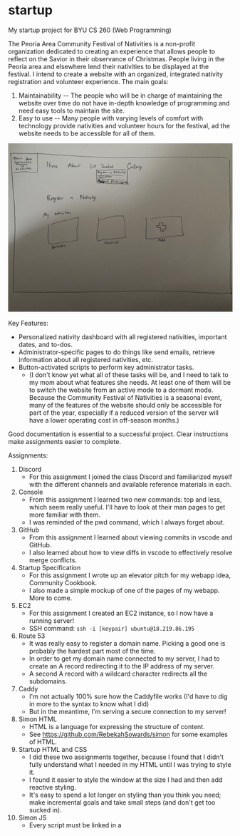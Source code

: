 # startup
My startup project for BYU CS 260 (Web Programming)

The Peoria Area Community Festival of Nativities is a non-profit organization dedicated to creating an experience that allows people to reflect on the Savior in their observance of Christmas.
People living in the Peoria area and elsewhere lend their nativities to be displayed at the festival. 
I intend to create a website with an organized, integrated nativity registration and volunteer experience.
The main goals:
1. Maintainability -- The people who will be in charge of maintaining the website over time do not have in-depth knowledge of programming and need easy tools to maintain the site.
2. Easy to use -- Many people with varying levels of comfort with technology provide nativities and volunteer hours for the festival, ad the website needs to be accessible for all of them.

![Nativity Registration Page mockup](/assets/images/mockup1.jpg)

Key Features:
 - Personalized nativity dashboard with all registered nativities, important dates, and to-dos. 
 - Administrator-specific pages to do things like send emails, retrieve information about all registered nativities, etc.
 - Button-activated scripts to perform key administrator tasks.
   + (I don't know yet what all of these tasks will be, and I need to talk to my mom about what features she needs. At least one of them will be to switch the website from an active mode to a dormant mode. Because the Community Festival of Nativities is a seasonal event, many of the features of the website should only be accessible for part of the year, especially if a reduced version of the server will have a lower operating cost in off-season months.)
   
Good documentation is essential to a successful project.
Clear instructions make assignments easier to complete.

Assignments:
1. Discord
    - For this assignment I joined the class Discord and familiarized myself with the different channels and available reference materials in each.
2. Console
    - From this assignment I learned two new commands: top and less, which seem really useful. I'll have to look at their man pages to get more familiar with them.
    - I was reminded of the pwd command, which I always forget about.
3. GitHub
    - From this assignment I learned about viewing commits in vscode and GitHub.
    - I also learned about how to view diffs in vscode to effectively resolve merge conflicts.
4. Startup Specification
    - For this assignment I wrote up an elevator pitch for my webapp idea, Community Cookbook.
    - I also made a simple mockup of one of the pages of my webapp. More to come.
5. EC2
    - For this assignment I created an EC2 instance, so I now have a running server!
    - SSH command: `ssh -i [keypair] ubuntu@18.219.86.195`
6. Route 53
    - It was really easy to register a domain name. Picking a good one is probably the hardest part most of the time.
    - In order to get my domain name connected to my server, I had to create an A record redirecting it to the IP address of my server.
    - A second A record with a wildcard character redirects all the subdomains.
7. Caddy
    - I'm not actually 100% sure how the Caddyfile works (I'd have to dig in more to the syntax to know what I did)
    - But in the meantime, I'm serving a secure connection to my server!
8. Simon HTML
    - HTML is a language for expressing the structure of content.
    - See https://github.com/RebekahSowards/simon for some examples of HTML.
9. Startup HTML and CSS
    - I did these two assignments together, because I found that I didn't fully understand what I needed in my HTML until I was trying to style it.
    - I found it easier to style the window at the size I had and then add reactive styling.
    - It's easy to spend a lot longer on styling than you think you need; make incremental goals and take small steps (and don't get too sucked in).
10. Simon JS
    - Every script must be linked in a <script/> tag so that the HTML can find the code to connect to.
    - Everything you want to change has to be found in the DOM somehow, good unique tags are the easiest way to do that.
    - Tables are easy to make! That will make some aspects of my life a lot easier!